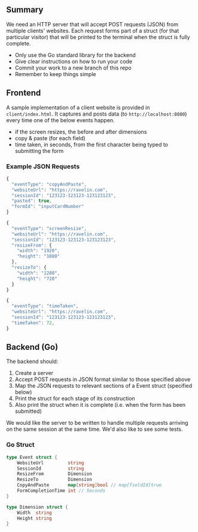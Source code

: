 ## Summary
We need an HTTP server that will accept POST requests (JSON) from multiple clients' websites. Each request forms part of a struct (for that particular visitor) that will be printed to the terminal when the struct is fully complete. 

- Only use the Go standard library for the backend
- Give clear instructions on how to run your code
- Commit your work to a new branch of this repo
- Remember to keep things simple

## Frontend 
A sample implementation of a client website is provided in `client/index.html`. It captures and posts data (to `http://localhost:8080`) every time one of the below events happen. 

  - if the screen resizes, the before and after dimensions
  - copy & paste (for each field)
  - time taken, in seconds, from the first character being typed to submitting the form

### Example JSON Requests
```javascript
{
  "eventType": "copyAndPaste",
  "websiteUrl": "https://ravelin.com",
  "sessionId": "123123-123123-123123123",
  "pasted": true,
  "formId": "inputCardNumber"
}

{
  "eventType": "screenResize",
  "websiteUrl": "https://ravelin.com",
  "sessionId": "123123-123123-123123123",
  "resizeFrom": {
    "width": "1920",
    "height": "1080"
  },
  "resizeTo": {
    "width": "1280",
    "height": "720"
  }
}

{
  "eventType": "timeTaken",
  "websiteUrl": "https://ravelin.com",
  "sessionId": "123123-123123-123123123",
  "timeTaken": 72,
}
```

## Backend (Go)

The backend should:

1. Create a server
2. Accept POST requests in JSON format similar to those specified above
3. Map the JSON requests to relevant sections of a Event struct (specified below)
4. Print the struct for each stage of its construction
5. Also print the struct when it is complete (i.e. when the form has been submitted)

We would like the server to be written to handle multiple requests arriving on
the same session at the same time. We'd also like to see some tests.


### Go Struct
```go
type Event struct {
	WebsiteUrl         string
	SessionId          string
	ResizeFrom         Dimension
	ResizeTo           Dimension
	CopyAndPaste       map[string]bool // map[fieldId]true
	FormCompletionTime int // Seconds
}

type Dimension struct {
	Width  string
	Height string
}
```
